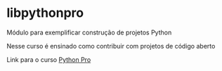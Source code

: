 # libpythonpro
Módulo para exemplificar construção de projetos Python

Nesse curso é ensinado como contribuir com projetos de código aberto

Link para o curso [Python Pro](https://pythonpro.com.br/)
